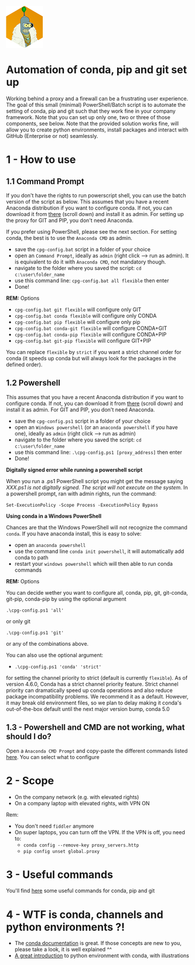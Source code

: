 ![Avatar](bender_hex_mini.png)

# Automation of conda, pip and git set up

Working behind a proxy and a firewall can be a frustrating user experience. The goal of this small (minimal) PowerShell/Batch script is to automate the setting of conda, pip and git such that they work fine in your company framework. Note that you can set up only one, two or three of those components, see below.
Note that the provided solution works fine, will allow you to create python environments, install packages and interact with GitHub (Enterprise or not) seamlessly.


# 1 - How to use

## 1.1 Command Prompt

If you don't have the rights to run powerscript shell, you can use the batch version of the script as below. This assumes that you have a recent Anaconda distribution if you want to configure conda. If not, you can download it from [there](https://www.anaconda.com/products/individual) (scroll down) and install it as admin. For setting up the proxy for GIT and PIP, you don't need Anaconda.

If you prefer using PowerShell, please see the next section. For setting conda, the best is to use the `Anaconda CMD` as admin.

 - save the `cpg-config.bat` script in a folder of your choice
 - open an `Command Prompt`, ideally as `admin` (right click --> run as admin). It is equivalent to do it with `Anaconda CMD`, not mandatory though.
 - navigate to the folder where you saved the script: `cd c:\user\folder_name`
 - use this command line: `cpg-config.bat all flexible` then enter
 - Done!

**REM:** Options
 - `cpg-config.bat git flexible` will configure only GIT
 - `cpg-config.bat conda flexible` will configure only CONDA
 - `cpg-config.bat pip flexible` will configure only pip
 - `cpg-config.bat conda-git flexible` will configure CONDA+GIT
 - `cpg-config.bat conda-pip flexible` will configure CONDA+PIP
 - `cpg-config.bat git-pip flexible` will configure GIT+PIP

 You can replace `flexible` by `strict` if you want a strict channel order for conda (it speeds up conda but will always look for the packages in the defined order).

## 1.2 Powershell
This assumes that you have a recent Anaconda distribution if you want to configure conda. If not, you can download it from [there](https://www.anaconda.com/products/individual) (scroll down) and install it as admin. For GIT and PIP, you don't need Anaconda.

 - save the `cpg-config.ps1` script in a folder of your choice
 - open an `Windows powershell` (or an `anaconda powershell` if you have one), ideally as `admin` (right click --> run as admin)
 - navigate to the folder where you saved the script: `cd c:\user\folder_name`
 - use this command line: `.\cpg-config.ps1 [proxy_address]` then enter
 - Done!

**Digitally signed error while running a powershell script**

When you run a .ps1 PowerShell script you might get the message saying *XXX.ps1 is not digitally signed. The script will not execute on the system.* In a powershell prompt, ran with admin rights, run the command:

```shell
Set-ExecutionPolicy -Scope Process -ExecutionPolicy Bypass
```

**Using conda in a Windows PowerShell**

Chances are that the Windows PowerShell will not recognize the command `conda`. If you have anaconda install, this is easy to solve:

 - open an `anaconda powershell`
 - use the command line `conda init powershell`, it will automatically add conda to path
 - restart your `windows powershell` which will then able to run conda commands



**REM:** Options

You can decide wether you want to configure all, conda, pip, git, git-conda, git-pip, conda-pip by using the optional argument

```shell
.\cpg-config.ps1 'all'
```

or only git

```shell
.\cpg-config.ps1 'git'
```

or any of the combinations above.

You can also use the optional argument:

 - `.\cpg-config.ps1 'conda' 'strict'`

 for setting the channel priority to strict (default is currently `flexible`). As of version 4.6.0, Conda has a strict channel priority feature. Strict channel priority can dramatically speed up conda operations and also reduce package incompatibility problems. We recommend it as a default. However, it may break old environment files, so we plan to delay making it conda's out-of-the-box default until the next major version bump, conda 5.0


## 1.3 - Powershell and CMD are not working, what should I do?

Open a `Anaconda CMD Prompt` and copy-paste the different commands listed [here](setup_conda_pip.md). You can select what to configure

# 2 - Scope

 - On the company network (e.g. with elevated rights)
 - On a company laptop with elevated rights, with VPN ON

 Rem:
  - You don't need `fiddler` anymore
  - On super laptops, you can turn off the VPN. If the VPN is off, you need to: 
       *  `conda config --remove-key proxy_servers.http` 
       *  `pip config unset global.proxy`

# 3 - Useful commands

You'll find [here](setup_conda_pip.md) some useful commands for conda, pip and git

# 4 - WTF is conda, channels and python environments ?!

 - The [conda documentation](https://conda.io/projects/conda/en/latest/user-guide/concepts/index.html) is great. If those concepts are new to you, please take a look, it is well explained ^^
 - [A great introduction](https://www.freecodecamp.org/news/why-you-need-python-environments-and-how-to-manage-them-with-conda-85f155f4353c/) to python environment with conda, with illustrations